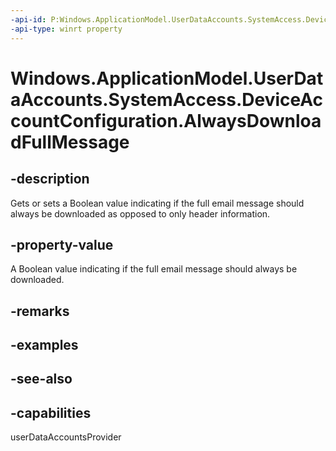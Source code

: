 ```yaml
---
-api-id: P:Windows.ApplicationModel.UserDataAccounts.SystemAccess.DeviceAccountConfiguration.AlwaysDownloadFullMessage
-api-type: winrt property
---
```


<!-- Property syntax
public bool AlwaysDownloadFullMessage { get;  set; }
-->

# Windows.ApplicationModel.UserDataAccounts.SystemAccess.DeviceAccountConfiguration.AlwaysDownloadFullMessage

## -description
Gets or sets a Boolean value indicating if the full email message should always be downloaded as opposed to only header information.

## -property-value
A Boolean value indicating if the full email message should always be downloaded.

## -remarks

## -examples

## -see-also


## -capabilities
userDataAccountsProvider